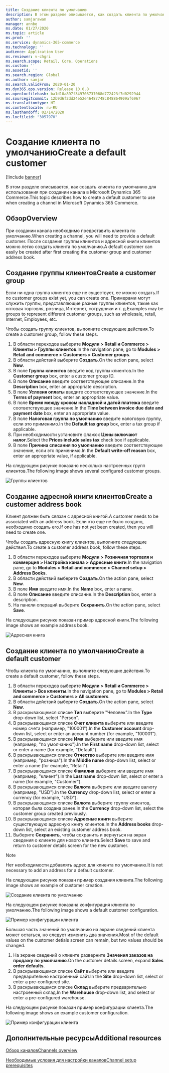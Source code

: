 ```yaml
---
title: Создание клиента по умолчанию
description: В этом разделе описывается, как создать клиента по умолчанию для использования при создании канала в Microsoft Dynamics 365 Commerce.
author: samjarawan
manager: annbe
ms.date: 01/27/2020
ms.topic: article
ms.prod: ''
ms.service: dynamics-365-commerce
ms.technology: ''
audience: Application User
ms.reviewer: v-chgri
ms.search.scope: Retail, Core, Operations
ms.custom: ''
ms.assetid: ''
ms.search.region: Global
ms.author: samjar
ms.search.validFrom: 2020-01-20
ms.dyn365.ops.version: Release 10.0.8
ms.openlocfilehash: ba1d10a897f349703737068d772423f7d0292944
ms.sourcegitcommit: 12b9d6f2dd24e52e46487748c848864909af6967
ms.translationtype: HT
ms.contentlocale: ru-RU
ms.lasthandoff: 02/14/2020
ms.locfileid: "3057970"
---
```

# <a name="create-a-default-customer"></a><span data-ttu-id="ac5a5-103">Создание клиента по умолчанию</span><span class="sxs-lookup"><span data-stu-id="ac5a5-103">Create a default customer</span></span>


[!include [banner](includes/banner.md)]

<span data-ttu-id="ac5a5-104">В этом разделе описывается, как создать клиента по умолчанию для использования при создании канала в Microsoft Dynamics 365 Commerce.</span><span class="sxs-lookup"><span data-stu-id="ac5a5-104">This topic describes how to create a default customer to use when creating a channel in Microsoft Dynamics 365 Commerce.</span></span>

## <a name="overview"></a><span data-ttu-id="ac5a5-105">Обзор</span><span class="sxs-lookup"><span data-stu-id="ac5a5-105">Overview</span></span>

<span data-ttu-id="ac5a5-106">При создании канала необходимо предоставить клиента по умолчанию.</span><span class="sxs-lookup"><span data-stu-id="ac5a5-106">When creating a channel, you will need to provide a default customer.</span></span> <span data-ttu-id="ac5a5-107">После создания группы клиентов и адресной книги клиентов можно легко создать клиента по умолчанию.</span><span class="sxs-lookup"><span data-stu-id="ac5a5-107">A default customer can easily be created after first creating the customer group and customer address book.</span></span>

## <a name="create-a-customer-group"></a><span data-ttu-id="ac5a5-108">Создание группы клиентов</span><span class="sxs-lookup"><span data-stu-id="ac5a5-108">Create a customer group</span></span>

<span data-ttu-id="ac5a5-109">Если ни одна группа клиентов еще не существует, ее можно создать.</span><span class="sxs-lookup"><span data-stu-id="ac5a5-109">If no customer groups exist yet, you can create one.</span></span> <span data-ttu-id="ac5a5-110">Примерами могут служить группы, представляющие разные группы клиентов, такие как оптовая торговля, розница, Интернет, сотрудники и т. д.</span><span class="sxs-lookup"><span data-stu-id="ac5a5-110">Examples may be groups to represent different customer groups, such as wholesale, retail, Internet, Employees, etc.</span></span>

<span data-ttu-id="ac5a5-111">Чтобы создать группу клиентов, выполните следующие действия.</span><span class="sxs-lookup"><span data-stu-id="ac5a5-111">To create a customer group, follow these steps.</span></span>

1. <span data-ttu-id="ac5a5-112">В области переходов выберите **Модули \> Retail и Commerce \> Клиенты \> Группы клиентов**.</span><span class="sxs-lookup"><span data-stu-id="ac5a5-112">In the navigation pane, go to **Modules \> Retail and commerce \> Customers \> Customer groups**.</span></span>
1. <span data-ttu-id="ac5a5-113">В области действий выберите **Создать**.</span><span class="sxs-lookup"><span data-stu-id="ac5a5-113">On the action pane, select **New**.</span></span>
1. <span data-ttu-id="ac5a5-114">В поле **Группа клиентов** введите код группы клиентов.</span><span class="sxs-lookup"><span data-stu-id="ac5a5-114">In the **Customer group** box, enter a customer group ID.</span></span>
1. <span data-ttu-id="ac5a5-115">В поле **Описание** введите соответствующее описание.</span><span class="sxs-lookup"><span data-stu-id="ac5a5-115">In the **Description** box, enter an appropriate description.</span></span>
1. <span data-ttu-id="ac5a5-116">В поле **Условия оплаты** введите соответствующее значение.</span><span class="sxs-lookup"><span data-stu-id="ac5a5-116">In the **Terms of payment** box, enter an appropriate value.</span></span>
1. <span data-ttu-id="ac5a5-117">В поле **Время между сроком накладной и датой платежа** введите соответствующее значение.</span><span class="sxs-lookup"><span data-stu-id="ac5a5-117">In the **Time between invoice due date and payment date** box, enter an appropriate value.</span></span>
1. <span data-ttu-id="ac5a5-118">В поле **Налоговая группа по умолчанию** введите налоговую группу, если это применимо.</span><span class="sxs-lookup"><span data-stu-id="ac5a5-118">In the **Default tax group** box, enter a tax group if applicable.</span></span>
1. <span data-ttu-id="ac5a5-119">При необходимости установите флажок **Цены включают налог**.</span><span class="sxs-lookup"><span data-stu-id="ac5a5-119">Select the **Prices include sales tax** check box if applicable.</span></span>
1. <span data-ttu-id="ac5a5-120">В поле **Причина списания по умолчанию** введите соответствующее значение, если это применимо.</span><span class="sxs-lookup"><span data-stu-id="ac5a5-120">In the **Default write-off reason** box, enter an appropriate value, if applicable.</span></span>

<span data-ttu-id="ac5a5-121">На следующем рисунке показано несколько настроенных групп клиентов.</span><span class="sxs-lookup"><span data-stu-id="ac5a5-121">The following image shows several configured customer groups.</span></span>

![Группы клиентов](media/customer-groups.png)

## <a name="create-a-customer-address-book"></a><span data-ttu-id="ac5a5-123">Создание адресной книги клиентов</span><span class="sxs-lookup"><span data-stu-id="ac5a5-123">Create a customer address book</span></span>

<span data-ttu-id="ac5a5-124">Клиент должен быть связан с адресной книгой.</span><span class="sxs-lookup"><span data-stu-id="ac5a5-124">A customer needs to be associated with an address book.</span></span> <span data-ttu-id="ac5a5-125">Если это еще не было создано, необходимо создать его.</span><span class="sxs-lookup"><span data-stu-id="ac5a5-125">If one has not yet been created, then you will need to create one.</span></span>

<span data-ttu-id="ac5a5-126">Чтобы создать адресную книгу клиентов, выполните следующие действия.</span><span class="sxs-lookup"><span data-stu-id="ac5a5-126">To create a customer address book, follow these steps.</span></span>

1. <span data-ttu-id="ac5a5-127">В области переходов выберите **Модули \> Розничная торговля и коммерция \> Настройка канала \> Адресные книги**.</span><span class="sxs-lookup"><span data-stu-id="ac5a5-127">In the navigation pane, go to **Modules \> Retail and commerce \> Channel setup \> Address Books**.</span></span>
1. <span data-ttu-id="ac5a5-128">В области действий выберите **Создать**.</span><span class="sxs-lookup"><span data-stu-id="ac5a5-128">On the action pane, select **New**.</span></span>
1. <span data-ttu-id="ac5a5-129">В поле **Имя** введите имя.</span><span class="sxs-lookup"><span data-stu-id="ac5a5-129">In the **Name** box, enter a name.</span></span>
1. <span data-ttu-id="ac5a5-130">В поле **Описание** введите описание.</span><span class="sxs-lookup"><span data-stu-id="ac5a5-130">In the **Description** box, enter a description.</span></span>
1. <span data-ttu-id="ac5a5-131">На панели операций выберите **Сохранить**.</span><span class="sxs-lookup"><span data-stu-id="ac5a5-131">On the action pane, select **Save**.</span></span>

<span data-ttu-id="ac5a5-132">На следующем рисунке показан пример адресной книги.</span><span class="sxs-lookup"><span data-stu-id="ac5a5-132">The following image shows an example address book.</span></span>

![Адресная книга](media/address-book.png)

## <a name="create-a-default-customer"></a><span data-ttu-id="ac5a5-134">Создание клиента по умолчанию</span><span class="sxs-lookup"><span data-stu-id="ac5a5-134">Create a default customer</span></span>

<span data-ttu-id="ac5a5-135">Чтобы клиента по умолчанию, выполните следующие действия.</span><span class="sxs-lookup"><span data-stu-id="ac5a5-135">To create a default customer, follow these steps.</span></span>

1. <span data-ttu-id="ac5a5-136">В области переходов выберите **Модули \> Retail и Commerce \> Клиенты \> Все клиенты**.</span><span class="sxs-lookup"><span data-stu-id="ac5a5-136">In the navigation pane, go to **Modules \> Retail and commerce \> Customers \> All customers**.</span></span>
1. <span data-ttu-id="ac5a5-137">В области действий выберите **Создать**.</span><span class="sxs-lookup"><span data-stu-id="ac5a5-137">On the action pane, select **New**.</span></span>
1. <span data-ttu-id="ac5a5-138">В раскрывающемся списке **Тип** выберите "Человек".</span><span class="sxs-lookup"><span data-stu-id="ac5a5-138">In the **Type** drop-down list, select "Person".</span></span>
1. <span data-ttu-id="ac5a5-139">В раскрывающемся списке **Счет клиента** выберите или введите номер счета (например, "100001").</span><span class="sxs-lookup"><span data-stu-id="ac5a5-139">In the **Customer account** drop-down list, select or enter an account number (for example, "100001").</span></span>
1. <span data-ttu-id="ac5a5-140">В раскрывающемся списке **Имя** выберите или введите имя (например, "по умолчанию").</span><span class="sxs-lookup"><span data-stu-id="ac5a5-140">In the **First name** drop-down list, select or enter a name (for example, "Default").</span></span>
1. <span data-ttu-id="ac5a5-141">В раскрывающемся списке **Отчество** выберите или введите имя (например, "розница").</span><span class="sxs-lookup"><span data-stu-id="ac5a5-141">In the **Middle name** drop-down list, select or enter a name (for example, "Retail").</span></span>
1. <span data-ttu-id="ac5a5-142">В раскрывающемся списке **Фамилия** выберите или введите имя (например, "клиент").</span><span class="sxs-lookup"><span data-stu-id="ac5a5-142">In the **Last name** drop-down list, select or enter a name (for example, "Customer").</span></span>
1. <span data-ttu-id="ac5a5-143">В раскрывающемся списке **Валюта** выберите или введите валюту (например, "USD").</span><span class="sxs-lookup"><span data-stu-id="ac5a5-143">In the **Currency** drop-down list, select or enter a currency (for example, "USD").</span></span>
1. <span data-ttu-id="ac5a5-144">В раскрывающемся списке **Валюта** выберите группу клиентов, которая была создана ранее.</span><span class="sxs-lookup"><span data-stu-id="ac5a5-144">In the **Currency** drop-down list, select the customer group created previously.</span></span>
1. <span data-ttu-id="ac5a5-145">В раскрывающемся списке **Адресные книги** выберите существующую адресную книгу клиентов.</span><span class="sxs-lookup"><span data-stu-id="ac5a5-145">In the **Address books**  drop-down list, select an existing customer address book.</span></span>
1. <span data-ttu-id="ac5a5-146">Выберите **Сохранить**, чтобы сохранить и вернуться на экран сведения о клиенте для нового клиента.</span><span class="sxs-lookup"><span data-stu-id="ac5a5-146">Select **Save** to save and return to customer details screen for the new customer.</span></span>

> [!NOTE]
> <span data-ttu-id="ac5a5-147">Нет необходимости добавлять адрес для клиента по умолчанию.</span><span class="sxs-lookup"><span data-stu-id="ac5a5-147">It is not necessary to add an address for a default customer.</span></span>

<span data-ttu-id="ac5a5-148">На следующем рисунке показан пример создания клиента.</span><span class="sxs-lookup"><span data-stu-id="ac5a5-148">The following image shows an example of customer creation.</span></span>

![Создание клиента по умолчанию](media/default-customer-creation.png)

<span data-ttu-id="ac5a5-150">На следующем рисунке показана конфигурация клиента по умолчанию.</span><span class="sxs-lookup"><span data-stu-id="ac5a5-150">The following image shows a default customer configuration.</span></span>

![Пример конфигурации клиента](media/default-customer-configuration1.png)

<span data-ttu-id="ac5a5-152">Большая часть значений по умолчанию на экране сведений клиента может остаться, но следует изменить два значения.</span><span class="sxs-lookup"><span data-stu-id="ac5a5-152">Most of the default values on the customer detials screen can remain, but two values should be changed.</span></span>

1. <span data-ttu-id="ac5a5-153">На экране сведений о клиенте разверните **Значения заказов на продажу по умолчанию**.</span><span class="sxs-lookup"><span data-stu-id="ac5a5-153">On the customer details screen, expand **Sales order defaults**.</span></span>
1. <span data-ttu-id="ac5a5-154">В раскрывающемся списке **Сайт** выберите или введите предварительно настроенный сайт.</span><span class="sxs-lookup"><span data-stu-id="ac5a5-154">In the **Site** drop-down list, select or enter a pre-configured site.</span></span>
1. <span data-ttu-id="ac5a5-155">В раскрывающемся списке **Склад** выберите предварительно настроенный склад.</span><span class="sxs-lookup"><span data-stu-id="ac5a5-155">In the **Warehouse** drop-down list, and select or enter a pre-configured warehouse.</span></span>

<span data-ttu-id="ac5a5-156">На следующем рисунке показан пример конфигурации клиента.</span><span class="sxs-lookup"><span data-stu-id="ac5a5-156">The following image shows an example customer configuration.</span></span>

![Пример конфигурации клиента](media/default-customer-configuration2.png)

## <a name="additional-resources"></a><span data-ttu-id="ac5a5-158">Дополнительные ресурсы</span><span class="sxs-lookup"><span data-stu-id="ac5a5-158">Additional resources</span></span>

[<span data-ttu-id="ac5a5-159">Обзор каналов</span><span class="sxs-lookup"><span data-stu-id="ac5a5-159">Channels overview</span></span>](channels-overview.md)

[<span data-ttu-id="ac5a5-160">Необходимые условия для настройки каналов</span><span class="sxs-lookup"><span data-stu-id="ac5a5-160">Channel setup prerequisites</span></span>](channels-prerequisites.md)
